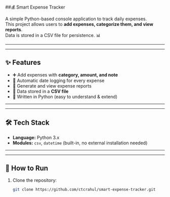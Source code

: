 
##💰 Smart Expense Tracker

A simple Python-based console application to track daily expenses.  
This project allows users to **add expenses, categorize them, and view reports**.  
Data is stored in a CSV file for persistence. 📊

---
------

## ✨ Features
- ➕ Add expenses with **category, amount, and note**  
- 📅 Automatic date logging for every expense  
- 📑 Generate and view expense reports  
- 💾 Data stored in a **CSV file**  
- 🐍 Written in Python (easy to understand & extend)

---
--------

## 🛠️ Tech Stack
- **Language:** Python 3.x  
- **Modules:** `csv`, `datetime` (built-in, no external installation needed)

---
-----
## 🚀 How to Run
1. Clone the repository:
   ```bash
   git clone https://github.com/ctcrahul/smart-expense-tracker.git

